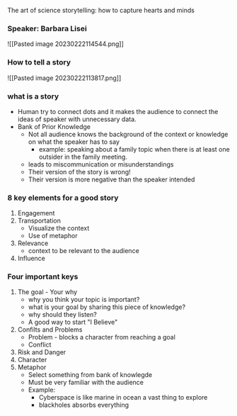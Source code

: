 The art of science storytelling: how to capture hearts and minds


### Speaker: Barbara Lisei


![[Pasted image 20230222114544.png]]

### How to tell a story 
![[Pasted image 20230222113817.png]]

### what is a story
- Human try to connect dots and it makes the audience to connect the ideas of speaker with unnecessary data. 
- Bank of Prior Knowledge
	- Not all audience knows the background of the context or knowledge on what the speaker has to say
		- example: speaking about a family topic when there is at least one outsider in the family meeting.
	- leads to miscommunication or misunderstandings
	- Their version of the story is wrong!
	- Their version is more negative than the speaker intended

### 8 key elements for a good story
1. Engagement
2. Transportation
	- Visualize the context
	- Use of metaphor
3. Relevance
	- context to be relevant to the audience
4. Influence

### Four important keys
1. The goal - Your why
	- why you think your topic is important?
	- what is your goal by sharing this piece of knowledge?
	- why should they listen?
	- A good way to start "I Believe"
2. Confilts and Problems
	- Problem - blocks a character from reaching a goal
	- Conflict 
3. Risk and Danger
4. Character
5. Metaphor
	- Select something from bank of knowlegde
	- Must be very familiar with the audience
	- Example: 
		- Cyberspace is like marine in ocean a vast thing to explore
		- blackholes absorbs everything
